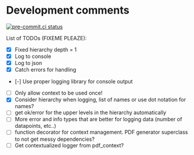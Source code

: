 # Development comments

[![pre-commit.ci status](https://results.pre-commit.ci/badge/github/marouenes/wrapped-logger/master.svg)](https://results.pre-commit.ci/latest/github/marouenes/wrapped-logger/master)

List of TODOs (FIXEME PLEAZE):

- [X] Fixed hierarchy depth = 1
- [X] Log to console
- [X] Log to json
- [X] Catch errors for handling
- [-] Use proper logging library for console output
- [ ] Only allow context to be used once!
- [X] Consider hierarchy when logging, list of names or use dot notation for names?
- [ ] get ok/error for the upper levels in the hierarchy automatically
- [ ] More error and info types that are better for logging data (number of datapoints, etc..)
- [ ] function decorator for context management. PDF generator superclass to not get messy dependencies?
- [ ] Get contextualized logger from pdf_context?

